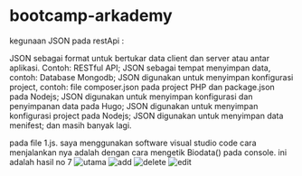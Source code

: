 # bootcamp-arkademy
kegunaan JSON pada restApi :

JSON sebagai format untuk bertukar data client dan server atau antar aplikasi. Contoh: RESTful API;
JSON sebagai tempat menyimpan data, contoh: Database Mongodb;
JSON digunakan untuk menyimpan konfigurasi project, contoh: file composer.json pada project PHP dan package.json pada Nodejs;
JSON digunakan untuk menyimpan konfigurasi dan penyimpanan data pada Hugo;
JSON digunakan untuk menyimpan konfigurasi project pada Nodejs;
JSON digunakan untuk menyimpan data menifest;
dan masih banyak lagi.

pada file 1.js. saya menggunakan software visual studio code
cara menjalankan nya adalah dengan cara mengetik Biodata() pada console.
ini adalah hasil no 7
![utama](https://user-images.githubusercontent.com/52735196/61172998-14519580-a5b7-11e9-9f5d-3dd35eff7256.png)
![add](https://user-images.githubusercontent.com/52735196/61173008-5d094e80-a5b7-11e9-8a3b-5f28e47160d6.png)
![delete](https://user-images.githubusercontent.com/52735196/61173024-9f329000-a5b7-11e9-8923-6484e8517372.png)
![edit](https://user-images.githubusercontent.com/52735196/61173089-84145000-a5b8-11e9-9e17-5e3f3f4eea48.png)

